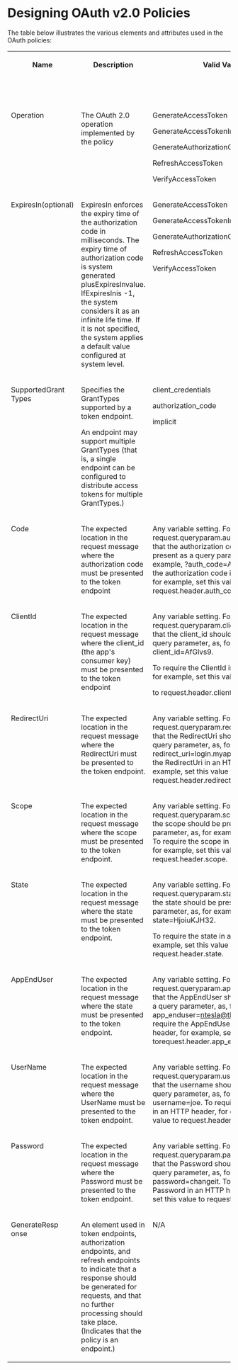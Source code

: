 <!-- loio68f0246b5016408284691dc5f72a9847 -->

# Designing OAuth v2.0 Policies

The table below illustrates the various elements and attributes used in the OAuth policies:


<table>
<tr>
<th valign="top">

**Name**



</th>
<th valign="top">

**Description**



</th>
<th valign="top">

**Valid Values**



</th>
<th valign="top">

**Related Operation and Grant Type**

**Combinations**



</th>
</tr>
<tr>
<td valign="top">

Operation



</td>
<td valign="top">

The OAuth 2.0 operation implemented by the policy



</td>
<td valign="top">

GenerateAccessToken

GenerateAccessTokenImplicitGrant

GenerateAuthorizationCode

RefreshAccessToken

VerifyAccessToken



</td>
<td valign="top">

All



</td>
</tr>
<tr>
<td valign="top">

ExpiresIn\(optional\)



</td>
<td valign="top">

ExpiresIn enforces the expiry time of the authorization code in milliseconds. The expiry time of authorization code is system generated plusExpiresInvalue. IfExpiresInis -1, the system considers it as an infinite life time. If it is not specified, the system applies a default value configured at system level.



</td>
<td valign="top">

GenerateAccessToken

GenerateAccessTokenImplicitGrant

GenerateAuthorizationCode

RefreshAccessToken

VerifyAccessToken



</td>
<td valign="top">

All



</td>
</tr>
<tr>
<td valign="top">

SupportedGrant Types



</td>
<td valign="top">

Specifies the GrantTypes supported by a token endpoint.

An endpoint may support multiple GrantTypes \(that is, a single endpoint can be configured to distribute access tokens for multiple GrantTypes.\)



</td>
<td valign="top">

client\_credentials

authorization\_code

implicit



</td>
<td valign="top">

All



</td>
</tr>
<tr>
<td valign="top">

Code



</td>
<td valign="top">

The expected location in the request message where the authorization code must be presented to the token endpoint



</td>
<td valign="top">

Any variable setting. For example request.queryparam.auth\_code indicates that the authorization code should be present as a query parameter, as, for example, ?auth\_code=AfGlvs9. To require the authorization code in an HTTP header, for example, set this value to request.header.auth\_code.



</td>
<td valign="top">

GenerateAccessToken with grant typeauthorization\_code



</td>
</tr>
<tr>
<td valign="top">

ClientId



</td>
<td valign="top">

The expected location in the request message where the client\_id \(the app's consumer key\) must be presented to the token endpoint



</td>
<td valign="top">

Any variable setting. For example request.queryparam.client\_id indicates that the client\_id should be present as a query parameter, as, for example, ?client\_id=AfGlvs9.

To require the ClientId in an HTTP header, for example, set this value

to request.header.client\_id.



</td>
<td valign="top">

GenerateAccessToken

Implicit: Optional

GenerateAuthorization

Code:Optional



</td>
</tr>
<tr>
<td valign="top">

RedirectUri



</td>
<td valign="top">

The expected location in the request message where the RedirectUri must be presented to the token endpoint.



</td>
<td valign="top">

Any variable setting. For example, request.queryparam.redirect\_uriindicates that the RedirectUri should be present as a query parameter, as, for example,?redirect\_uri=login.myapp.com. To require the RedirectUri in an HTTP header, for example, set this value to request.header.redirect\_uri.



</td>
<td valign="top">

GenerateAccessToken

Implicit: Optional

GenerateAuthorization

Code:Optional



</td>
</tr>
<tr>
<td valign="top">

Scope



</td>
<td valign="top">

The expected location in the request message where the scope must be presented to the token endpoint.



</td>
<td valign="top">

Any variable setting. For example, request.queryparam.scope indicates that the scope should be present as a query parameter, as, for example, ?scope=READ. To require the scope in an HTTP header, for example, set this value to request.header.scope.



</td>
<td valign="top">

All: Optional



</td>
</tr>
<tr>
<td valign="top">

State



</td>
<td valign="top">

The expected location in the request message where the state must be presented to the token endpoint.



</td>
<td valign="top">

Any variable setting. For example request.queryparam.state indicates that the state should be present as a query parameter, as, for example, ?state=HjoiuKJH32.

To require the state in an HTTP header, for example, set this value to request.header.state.



</td>
<td valign="top">

authorization\_code,

password



</td>
</tr>
<tr>
<td valign="top">

AppEndUser



</td>
<td valign="top">

The expected location in the request message where the state must be presented to the token endpoint.



</td>
<td valign="top">

Any variable setting. For example request.queryparam.app\_enduserindicates that the AppEndUser should be present as a query parameter, as, for example,?app\_enduser=ntesla@theramin.com. To require the AppEndUser in an HTTP header, for example, set this value torequest.header.app\_enduser.



</td>
<td valign="top">

All: Optional



</td>
</tr>
<tr>
<td valign="top">

UserName



</td>
<td valign="top">

The expected location in the request message where the UserName must be presented to the token endpoint.



</td>
<td valign="top">

Any variable setting. For example request.queryparam.username indicates that the username should be present as a query parameter, as, for example,?username=joe. To require the UserName in an HTTP header, for example, set this value to request.header.username.



</td>
<td valign="top">

All: Optional



</td>
</tr>
<tr>
<td valign="top">

Password



</td>
<td valign="top">

The expected location in the request message where the Password must be presented to the token endpoint.



</td>
<td valign="top">

Any variable setting. For example request.queryparam.password indicates that the Password should be present as a query parameter, as, for example,?password=changeit. To require the Password in an HTTP header, for example, set this value to request.header.password.



</td>
<td valign="top">

All: Optional



</td>
</tr>
<tr>
<td valign="top">

GenerateResp onse



</td>
<td valign="top">

An element used in token endpoints, authorization endpoints, and refresh endpoints to indicate that a response should be generated for requests, and that no further processing should take place. \(Indicates that the policy is an endpoint.\)



</td>
<td valign="top">

N/A



</td>
<td valign="top">

All: Optional



</td>
</tr>
</table>

